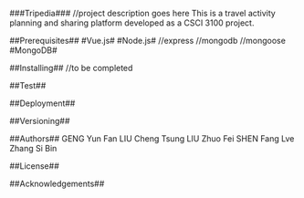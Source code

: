 ###Tripedia###
//project description goes here
This is a travel activity planning and sharing platform developed as a CSCI 3100 project.

##Prerequisites##
#Vue.js#
#Node.js#
	//express
	//mongodb
	//mongoose
#MongoDB#

##Installing##
//to be completed

##Test##

##Deployment##

##Versioning##

##Authors##
GENG Yun Fan
LIU Cheng Tsung
LIU Zhuo Fei
SHEN Fang Lve
Zhang Si Bin

##License##

##Acknowledgements##